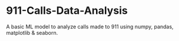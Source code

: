 # 911-Calls-Data-Analysis
A basic ML model to analyze calls made to 911 using numpy, pandas, matplotlib &amp; seaborn.
